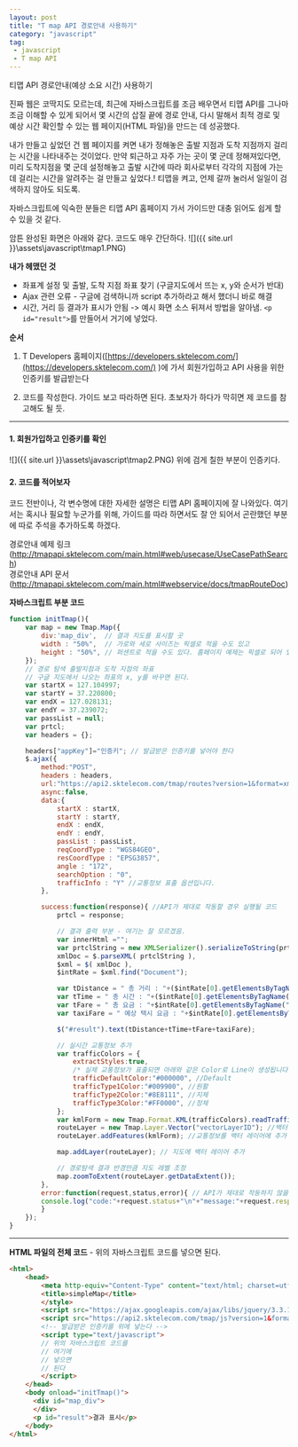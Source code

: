 ```yaml
---
layout: post
title: "T map API 경로안내 사용하기"
category: "javascript"
tag:
 - javascript
 - T map API
---
```


티맵 API 경로안내(예상 소요 시간) 사용하기  


진짜 웹은 코딱지도 모르는데, 최근에 자바스크립트를 조금 배우면서 티맵 API를 그나마 조금 이해할 수 있게 되어서 몇 시간의 삽질 끝에 경로 안내, 다시 말해서 최적 경로 및 예상 시간 확인할 수 있는 웹 페이지(HTML 파일)을 만드는 데 성공했다.  

내가 만들고 싶었던 건 웹 페이지를 켜면 내가 정해놓은 출발 지점과 도착 지점까지 걸리는 시간을 나타내주는 것이었다. 만약 퇴근하고 자주 가는 곳이 몇 군데 정해져있다면, 미리 도착지점을 몇 군데 설정해놓고 출발 시간에 따라 회사로부터 각각의 지점에 가는데 걸리는 시간을 알려주는 걸 만들고 싶었다.! 티맵을 켜고, 언제 갈까 눌러서 일일이 검색하지 않아도 되도록.

자바스크립트에 익숙한 분들은 티맵 API 홈페이지 가서 가이드만 대충 읽어도 쉽게 할 수 있을 것 같다.


암튼 완성된 화면은 아래와 같다. 코드도 매우 간단하다.
![]({{ site.url }}\assets\javascript\tmap1.PNG)

**내가 헤맸던 것**
 - 좌표계 설정 및 출발, 도착 지점 좌표 찾기 (구글지도에서 뜨는 x, y와 순서가 반대)
 - Ajax 관련 오류 - 구글에 검색하니까 script 추가하라고 해서 했더니 바로 해결
 - 시간, 거리 등 결과가 표시가 안됨 -> 예시 화면 소스 뒤져서 방법을 알아냄. `<p id="result">`를 만들어서 거기에 넣었다.  


**순서**
1. T Developers 홈페이지([https://developers.sktelecom.com/](https://developers.sktelecom.com/)
)에 가서 회원가입하고 API 사용을 위한 인증키를 발급받는다

2. 코드를 작성한다. 가이드 보고 따라하면 된다. 초보자가 하다가 막히면 제 코드를 참고해도 될 듯.  

- - -

#### **1. 회원가입하고 인증키를 확인**

![]({{ site.url }}\assets\javascript\tmap2.PNG)
위에 검게 칠한 부분이 인증키다.  



#### **2. 코드를 적어보자**
코드 전반이나, 각 변수명에 대한 자세한 설명은 티맵 API 홈페이지에 잘 나와있다. 여기서는 혹시나 필요할 누군가를 위해, 가이드를 따라 하면서도 잘 안 되어서 곤란했던 부분에 따로 주석을 추가하도록 하겠다.  

경로안내 예제 링크 (http://tmapapi.sktelecom.com/main.html#web/usecase/UseCasePathSearch)  
경로안내 API 문서 (http://tmapapi.sktelecom.com/main.html#webservice/docs/tmapRouteDoc)  


**자바스크립트 부분 코드**
 ```js
 function initTmap(){
     var map = new Tmap.Map({
         div:'map_div',  // 결과 지도를 표시할 곳
         width : "50%",  // 가로와 세로 사이즈는 픽셀로 적을 수도 있고
         height : "50%", // 퍼센트로 적을 수도 있다. 홈페이지 예제는 픽셀로 되어 있음.
     });
     // 경로 탐색 출발지점과 도착 지점의 좌표
     // 구글 지도에서 나오는 좌표의 x, y를 바꾸면 된다.
     var startX = 127.104997;
     var startY = 37.220800;
     var endX = 127.028131;
     var endY = 37.239072;
     var passList = null;
     var prtcl;
     var headers = {};

     headers["appKey"]="인증키"; // 발급받은 인증키를 넣어야 한다
     $.ajax({
         method:"POST",
         headers : headers,
         url:"https://api2.sktelecom.com/tmap/routes?version=1&format=xml",
         async:false,
         data:{
             startX : startX,
             startY : startY,
             endX : endX,
             endY : endY,
             passList : passList,
             reqCoordType : "WGS84GEO",
             resCoordType : "EPSG3857",
             angle : "172",
             searchOption : "0",
             trafficInfo : "Y" //교통정보 표출 옵션입니다.
         },

         success:function(response){ //API가 제대로 작동할 경우 실행될 코드
             prtcl = response;

             // 결과 출력 부분 - 여기는 잘 모르겠음.
             var innerHtml ="";
             var prtclString = new XMLSerializer().serializeToString(prtcl);//xml to String
             xmlDoc = $.parseXML( prtclString ),
             $xml = $( xmlDoc ),
             $intRate = $xml.find("Document");

             var tDistance = " 총 거리 : "+($intRate[0].getElementsByTagName("tmap:totalDistance")[0].childNodes[0].nodeValue/1000).toFixed(1)+"km,";
             var tTime = " 총 시간 : "+($intRate[0].getElementsByTagName("tmap:totalTime")[0].childNodes[0].nodeValue/60).toFixed(0)+"분,";
             var tFare = " 총 요금 : "+$intRate[0].getElementsByTagName("tmap:totalFare")[0].childNodes[0].nodeValue+"원,";
             var taxiFare = " 예상 택시 요금 : "+$intRate[0].getElementsByTagName("tmap:taxiFare")[0].childNodes[0].nodeValue+"원";

             $("#result").text(tDistance+tTime+tFare+taxiFare);

             // 실시간 교통정보 추가
             var trafficColors = {
                 extractStyles:true,
                 /* 실제 교통정보가 표출되면 아래와 같은 Color로 Line이 생성됩니다. */
                 trafficDefaultColor:"#000000", //Default
                 trafficType1Color:"#009900", //원활
                 trafficType2Color:"#8E8111", //지체
                 trafficType3Color:"#FF0000", //정체
             };    
             var kmlForm = new Tmap.Format.KML(trafficColors).readTraffic(prtcl);
             routeLayer = new Tmap.Layer.Vector("vectorLayerID"); //백터 레이어 생성
             routeLayer.addFeatures(kmlForm); //교통정보를 백터 레이어에 추가   

             map.addLayer(routeLayer); // 지도에 백터 레이어 추가

             // 경로탐색 결과 반경만큼 지도 레벨 조정
             map.zoomToExtent(routeLayer.getDataExtent());
         },
         error:function(request,status,error){ // API가 제대로 작동하지 않을 경우
         console.log("code:"+request.status+"\n"+"message:"+request.responseText+"\n"+"error:"+error);
         }
     });
 }
 ```

- - -


**HTML 파일의 전체 코드** - 위의 자바스크립트 코드를 넣으면 된다.


```html
<html>
    <head>
        <meta http-equiv="Content-Type" content="text/html; charset=utf-8">
        <title>simpleMap</title>
        </style>
        <script src="https://ajax.googleapis.com/ajax/libs/jquery/3.3.1/jquery.min.js"></script>
        <script src="https://api2.sktelecom.com/tmap/js?version=1&format=javascript&appKey=인증키"></script>
        <!-- 발급받은 인증키를 위에 넣는다 -->
        <script type="text/javascript">
        // 위의 자바스크립트 코드를
        // 여기에
        // 넣으면
        // 된다
        </script>
    </head>
    <body onload="initTmap()">
      <div id="map_div">
      </div>
      <p id="result">결과 표시</p>
    </body>
</html>
```
